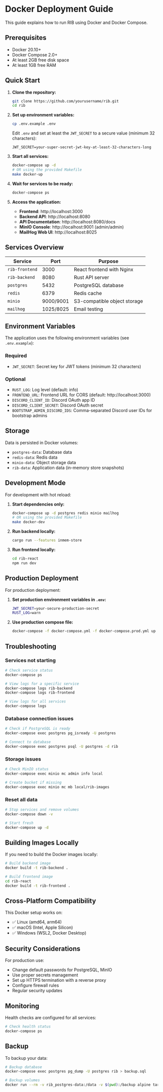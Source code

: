 # Docker Deployment Guide

This guide explains how to run RIB using Docker and Docker Compose.

## Prerequisites

- Docker 20.10+
- Docker Compose 2.0+
- At least 2GB free disk space
- At least 1GB free RAM

## Quick Start

1. **Clone the repository:**
   ```bash
   git clone https://github.com/yourusername/rib.git
   cd rib
   ```

2. **Set up environment variables:**
   ```bash
   cp .env.example .env
   ```
   
   Edit `.env` and set at least the `JWT_SECRET` to a secure value (minimum 32 characters):
   ```
   JWT_SECRET=your-super-secret-jwt-key-at-least-32-characters-long
   ```

3. **Start all services:**
   ```bash
   docker-compose up -d
   # OR using the provided Makefile
   make docker-up
   ```

4. **Wait for services to be ready:**
   ```bash
   docker-compose ps
   ```

5. **Access the application:**
   - **Frontend**: http://localhost:3000
   - **Backend API**: http://localhost:8080
   - **API Documentation**: http://localhost:8080/docs
   - **MinIO Console**: http://localhost:9001 (admin/admin)
   - **MailHog Web UI**: http://localhost:8025

## Services Overview

| Service | Port | Purpose |
|---------|------|---------|
| `rib-frontend` | 3000 | React frontend with Nginx |
| `rib-backend` | 8080 | Rust API server |
| `postgres` | 5432 | PostgreSQL database |
| `redis` | 6379 | Redis cache |
| `minio` | 9000/9001 | S3-compatible object storage |
| `mailhog` | 1025/8025 | Email testing |

## Environment Variables

The application uses the following environment variables (see `.env.example`):

### Required
- `JWT_SECRET`: Secret key for JWT tokens (minimum 32 characters)

### Optional
- `RUST_LOG`: Log level (default: info)
- `FRONTEND_URL`: Frontend URL for CORS (default: http://localhost:3000)
- `DISCORD_CLIENT_ID`: Discord OAuth app ID
- `DISCORD_CLIENT_SECRET`: Discord OAuth secret
- `BOOTSTRAP_ADMIN_DISCORD_IDS`: Comma-separated Discord user IDs for bootstrap admins

## Storage

Data is persisted in Docker volumes:
- `postgres-data`: Database data
- `redis-data`: Redis data
- `minio-data`: Object storage data
- `rib-data`: Application data (in-memory store snapshots)

## Development Mode

For development with hot reload:

1. **Start dependencies only:**
   ```bash
   docker-compose up -d postgres redis minio mailhog
   # OR using the provided Makefile
   make docker-dev
   ```

2. **Run backend locally:**
   ```bash
   cargo run --features inmem-store
   ```

3. **Run frontend locally:**
   ```bash
   cd rib-react
   npm run dev
   ```

## Production Deployment

For production deployment:

1. **Set production environment variables in `.env`:**
   ```bash
   JWT_SECRET=your-secure-production-secret
   RUST_LOG=warn
   ```

2. **Use production compose file:**
   ```bash
   docker-compose -f docker-compose.yml -f docker-compose.prod.yml up -d
   ```

## Troubleshooting

### Services not starting
```bash
# Check service status
docker-compose ps

# View logs for a specific service
docker-compose logs rib-backend
docker-compose logs rib-frontend

# View logs for all services
docker-compose logs
```

### Database connection issues
```bash
# Check if PostgreSQL is ready
docker-compose exec postgres pg_isready -U postgres

# Connect to database
docker-compose exec postgres psql -U postgres -d rib
```

### Storage issues
```bash
# Check MinIO status
docker-compose exec minio mc admin info local

# Create bucket if missing
docker-compose exec minio mc mb local/rib-images
```

### Reset all data
```bash
# Stop services and remove volumes
docker-compose down -v

# Start fresh
docker-compose up -d
```

## Building Images Locally

If you need to build the Docker images locally:

```bash
# Build backend image
docker build -t rib-backend .

# Build frontend image
cd rib-react
docker build -t rib-frontend .
```

## Cross-Platform Compatibility

This Docker setup works on:
- ✅ Linux (amd64, arm64)
- ✅ macOS (Intel, Apple Silicon)
- ✅ Windows (WSL2, Docker Desktop)

## Security Considerations

For production use:
- Change default passwords for PostgreSQL, MinIO
- Use proper secrets management
- Set up HTTPS termination with a reverse proxy
- Configure firewall rules
- Regular security updates

## Monitoring

Health checks are configured for all services:
```bash
# Check health status
docker-compose ps
```

## Backup

To backup your data:
```bash
# Backup database
docker-compose exec postgres pg_dump -U postgres rib > backup.sql

# Backup volumes
docker run --rm -v rib_postgres-data:/data -v $(pwd):/backup alpine tar czf /backup/postgres-backup.tar.gz -C /data .
```